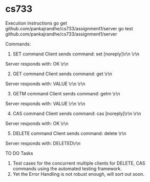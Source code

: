 # cs733

Execution Instructions
go get github.com/pankajrandhe/cs733/assignment1/server
go test github.com/pankajrandhe/cs733/assignment1/server

Commands:
1. SET command
Client sends command:
set <key> <exptime> <numbytes> [noreply]\r\n
<value bytes>\r\n

Server responds with:
OK <version>\r\n  

2. GET command
Client sends command:
get <key>\r\n

Server responds with:
VALUE <numbytes>\r\n
<value bytes>\r\n

3. GETM command
Client sends command:
getm <key>\r\n

Server responds with:
VALUE <version> <exptime> <numbytes>\r\n
<value bytes>\r\n

4. CAS command
Client sends command:
cas <key> <exptime> <version> <numbytes> [noreply]\r\n
<value bytes>\r\n

Server responds with:
OK <version>\r\n

5. DELETE command
Client sends command:
delete <key>\r\n

Server responds with:
DELETED\r\n

TO DO Tasks
1. Test cases for the concurrent multiple clients for DELETE, CAS commands using the automated testing framework.
3. Yet the Error Handling is not robust enough, will sort out soon.

